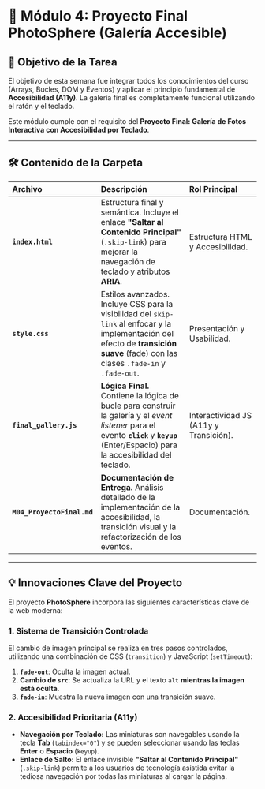 # 🚀 Módulo 4: Proyecto Final PhotoSphere (Galería Accesible)

## 🎯 Objetivo de la Tarea

El objetivo de esta semana fue integrar todos los conocimientos del curso (Arrays, Bucles, DOM y Eventos) y aplicar el principio fundamental de **Accesibilidad (A11y)**. La galería final es completamente funcional utilizando el ratón y el teclado.

Este módulo cumple con el requisito del **Proyecto Final: Galería de Fotos Interactiva con Accesibilidad por Teclado**.

---

## 🛠️ Contenido de la Carpeta

| Archivo | Descripción | Rol Principal |
| :--- | :--- | :--- |
| **`index.html`** | Estructura final y semántica. Incluye el enlace **"Saltar al Contenido Principal"** (`.skip-link`) para mejorar la navegación de teclado y atributos **ARIA**. | Estructura HTML y Accesibilidad. |
| **`style.css`** | Estilos avanzados. Incluye CSS para la visibilidad del `skip-link` al enfocar y la implementación del efecto de **transición suave** (fade) con las clases `.fade-in` y `.fade-out`. | Presentación y Usabilidad. |
| **`final_gallery.js`** | **Lógica Final.** Contiene la lógica de bucle para construir la galería y el *event listener* para el evento **`click`** y **`keyup`** (Enter/Espacio) para la accesibilidad del teclado. | Interactividad JS (A11y y Transición). |
| **`M04_ProyectoFinal.md`** | **Documentación de Entrega.** Análisis detallado de la implementación de la accesibilidad, la transición visual y la refactorización de los eventos. | Documentación. |

---

## 💡 Innovaciones Clave del Proyecto

El proyecto **PhotoSphere** incorpora las siguientes características clave de la web moderna:

### 1. Sistema de Transición Controlada

El cambio de imagen principal se realiza en tres pasos controlados, utilizando una combinación de CSS (`transition`) y JavaScript (`setTimeout`):

1.  **`fade-out`**: Oculta la imagen actual.
2.  **Cambio de `src`**: Se actualiza la URL y el texto `alt` **mientras la imagen está oculta**.
3.  **`fade-in`**: Muestra la nueva imagen con una transición suave.

### 2. Accesibilidad Prioritaria (A11y)

* **Navegación por Teclado:** Las miniaturas son navegables usando la tecla **Tab** (`tabindex="0"`) y se pueden seleccionar usando las teclas **Enter** o **Espacio** (`keyup`).
* **Enlace de Salto:** El enlace invisible **"Saltar al Contenido Principal"** (`.skip-link`) permite a los usuarios de tecnología asistida evitar la tediosa navegación por todas las miniaturas al cargar la página.